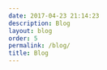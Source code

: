 ```yaml
---
date: 2017-04-23 21:14:23
description: Blog
layout: blog
order: 5
permalink: /blog/
title: Blog
---
```


